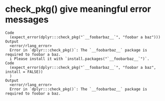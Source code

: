 # check_pkg() give meaningful error messages

    Code
      (expect_error(dplyr:::check_pkg("`__foobarbaz__`", "foobar a baz")))
    Output
      <error/rlang_error>
      Error in `dplyr:::check_pkg()`: The `__foobarbaz__` package is required to foobar a baz.
      i Please install it with `install.packages("`__foobarbaz__`")`.
    Code
      (expect_error(dplyr:::check_pkg("`__foobarbaz__`", "foobar a baz", install = FALSE))
      )
    Output
      <error/rlang_error>
      Error in `dplyr:::check_pkg()`: The `__foobarbaz__` package is required to foobar a baz.

